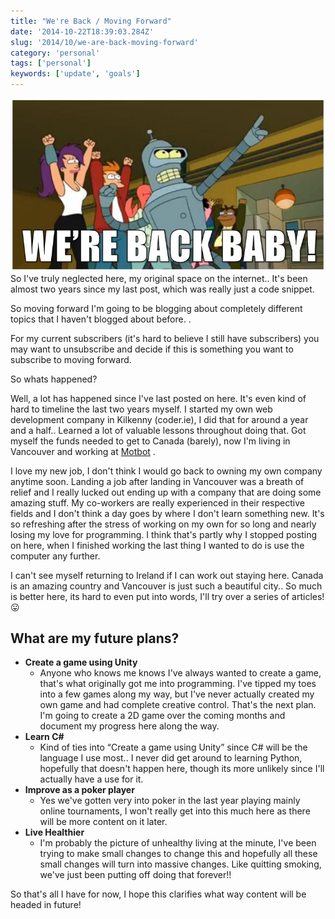 ```yaml
---
title: "We're Back / Moving Forward"
date: '2014-10-22T18:39:03.284Z'
slug: '2014/10/we-are-back-moving-forward'
category: 'personal'
tags: ['personal']
keywords: ['update', 'goals']
---
```

![were-back-baby.jpg](images/were-back-baby.jpg)
So I've truly neglected here, my original space on the internet.. It's been almost two years since my last post, which was really just a code snippet.

So moving forward I'm going to be blogging about completely different topics that I haven't blogged about before. .

For my current subscribers (it's hard to believe I still have subscribers) you may want to unsubscribe and decide if this is something you want to subscribe to moving forward.

So whats happened?

Well, a lot has happened since I've last posted on here. It's even kind of hard to timeline the last two years myself. I started my own web development company in Kilkenny (coder.ie), I did that for around a year and a half.. Learned a lot of valuable lessons throughout doing that. Got myself the funds needed to get to Canada (barely), now I'm living in Vancouver and working at [Motbot](http://www.motbot.com/) .

I love my new job, I don't think I would go back to owning my own company anytime soon. Landing a job after landing in Vancouver was a breath of relief and I really lucked out ending up with a company that are doing some amazing stuff. My co-workers are really experienced in their respective fields and I don't think a day goes by where I don't learn something new. It's so refreshing after the stress of working on my own for so long  and nearly losing my love for programming. I think that's partly why I stopped posting on here, when I finished working the last thing I wanted to do is use the computer any further.

I can't see myself returning to Ireland if I can work out staying here. Canada is an amazing country and Vancouver is just such a beautiful city.. So much is better here, its hard to even put into words, I'll try over a series of articles! 😛

## What are my future plans?

- **Create a game using Unity**
  - Anyone who knows me knows I've always wanted to create a game, that's what originally got me into programming. I've tipped my toes into a few games along my way, but I've never actually created my own game and had complete creative control. That's the next plan. I'm going to create a 2D game over the coming months and document my progress here along the way.
- **Learn C#**
  - Kind of ties into “Create a game using Unity” since C# will be the language I use most.. I never did get around to learning Python, hopefully that doesn't happen here, though its more unlikely since I'll actually have a use for it.
- **Improve as a poker player**
  - Yes we've gotten very into poker in the last year playing mainly online tournaments, I won't really get into this much here as there will be more content on it later.
- **Live Healthier**
  - I'm probably the picture of unhealthy living at the minute, I've been trying to make small changes to change this and hopefully all these small changes will turn into massive changes. Like quitting smoking, we've just been putting off doing that forever!!

So that's all I have for now, I hope this clarifies what way content will be headed in future!